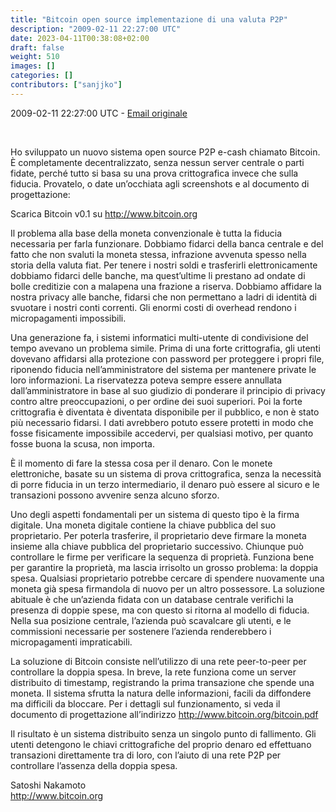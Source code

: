 ```yaml
---
title: "Bitcoin open source implementazione di una valuta P2P"
description: "2009-02-11 22:27:00 UTC"
date: 2023-04-11T00:38:08+02:00
draft: false
weight: 510
images: []
categories: []
contributors: ["sanjjko"]
---
```


2009-02-11 22:27:00 UTC - [Email originale](https://p2pfoundation.ning.com/forum/topics/bitcoin-open-source)

<br>

Ho sviluppato un nuovo sistema open source P2P e-cash chiamato Bitcoin. È completamente decentralizzato, senza nessun server centrale o parti fidate, perché tutto si basa su una prova crittografica invece che sulla fiducia. Provatelo, o date un’occhiata agli screenshots e al documento di progettazione:

Scarica Bitcoin v0.1 su <http://www.bitcoin.org>

Il problema alla base della moneta convenzionale è tutta la fiducia necessaria per farla funzionare. Dobbiamo fidarci della banca centrale e del fatto che non svaluti la moneta stessa, infrazione avvenuta spesso nella storia della valuta fiat. Per tenere i nostri soldi e trasferirli elettronicamente dobbiamo fidarci delle banche, ma quest’ultime li prestano ad ondate di bolle creditizie con a malapena una frazione a riserva. Dobbiamo affidare la nostra privacy alle banche, fidarsi che non permettano a ladri di identità di svuotare i nostri conti correnti. Gli enormi costi di overhead rendono i micropagamenti impossibili.

Una generazione fa, i sistemi informatici multi-utente di condivisione del tempo avevano un problema simile. Prima di una forte crittografia, gli utenti dovevano affidarsi alla protezione con password per proteggere i propri file, riponendo fiducia nell’amministratore del sistema per mantenere private le loro informazioni.  La riservatezza poteva sempre essere annullata dall’amministratore in base al suo giudizio di ponderare il principio di privacy contro altre preoccupazioni, o per ordine dei suoi superiori. Poi la forte crittografia è diventata è diventata disponibile per il pubblico, e non è stato più necessario fidarsi. I dati avrebbero potuto essere protetti in modo che fosse fisicamente impossibile accedervi, per qualsiasi motivo, per quanto fosse buona la scusa, non importa.

È il momento di fare la stessa cosa per il denaro. Con le monete elettroniche, basate su un sistema di prova crittografica, senza la necessità di porre fiducia in un terzo intermediario, il denaro può essere al sicuro e le transazioni possono avvenire senza alcuno sforzo. 

Uno degli aspetti fondamentali per un sistema di questo tipo è la firma digitale. Una moneta digitale contiene la chiave pubblica del suo proprietario. Per poterla trasferire, il proprietario deve firmare la moneta insieme alla chiave pubblica del proprietario successivo. Chiunque può controllare le firme per verificare la sequenza di proprietà. Funziona bene per garantire la proprietà, ma lascia irrisolto un grosso problema: la doppia spesa. Qualsiasi proprietario potrebbe cercare di spendere nuovamente una moneta già spesa firmandola di nuovo per un altro possessore. La soluzione abituale è che un’azienda fidata con un database centrale verifichi la presenza di doppie spese, ma con questo si ritorna al modello di fiducia. Nella sua posizione centrale, l’azienda può scavalcare gli utenti, e le commissioni necessarie per sostenere l’azienda renderebbero i micropagamenti impraticabili. 

La soluzione di Bitcoin consiste nell’utilizzo di una rete peer-to-peer per controllare la doppia spesa. In breve, la rete funziona come un server distribuito di timestamp, registrando la prima transazione che spende una moneta. Il sistema sfrutta la natura delle informazioni, facili da diffondere ma difficili da bloccare. Per i dettagli sul funzionamento, si veda il documento di progettazione all’indirizzo <http://www.bitcoin.org/bitcoin.pdf>

Il risultato è un sistema distribuito senza un singolo punto di fallimento. Gli utenti detengono le chiavi crittografiche del proprio denaro ed effettuano transazioni direttamente tra di loro, con l’aiuto di una rete P2P per controllare l’assenza della doppia spesa. 

Satoshi Nakamoto<br>
<http://www.bitcoin.org>
